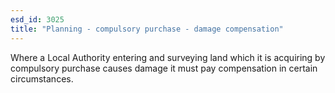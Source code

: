 ```yaml
---
esd_id: 3025
title: "Planning - compulsory purchase - damage compensation"
---
```


Where a Local Authority entering and surveying land which it is acquiring by compulsory purchase causes damage it must pay compensation in certain circumstances.

